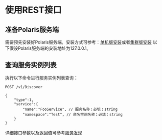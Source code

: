 # 使用REST接口

## 准备Polaris服务端

需要预先安装好Polaris服务端，安装方式可参考：[单机版安装](polarismesh.cn/zh/doc/快速入门/安装服务端/安装单机版.html#单机版安装)或者[集群版安装](polarismesh.cn/zh/doc/快速入门/安装服务端/安装集群版.html#集群版安装)
以下假设Polaris服务端的安装地址为127.0.0.1。

## 查询服务实例列表

执行以下命令进行服务实例列表查询：

```
POST /v1/Discover

{
    "type":1,
    "service":{
        "name":"FooService", // 服务名称；必填；string
        "namespace":"Test", // 命名空间名称；必填；string
    }
}
```

详细接口参数以及返回值可参考[服务发现](polarismesh.cn/zh/doc/接口文档/服务发现.html#服务发现)

